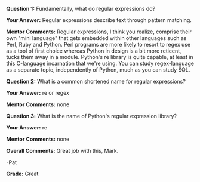﻿**Question 1:**
Fundamentally, what do regular expressions do?

**Your Answer:**
Regular expressions describe text through pattern matching.

**Mentor Comments:**
Regular expressions, I think you realize, comprise their own "mini language" that gets embedded within other languages such as Perl, Ruby and Python. Perl programs are more likely to resort to regex use as a tool of first choice whereas Python in design is a bit more reticent, tucks them away in a module. Python's re library is quite capable, at least in this C-language incarnation that we're using.  You can study regex-language as a separate topic, independently of Python, much as you can study SQL.

**Question 2:**
What is a common shortened name for regular expressions? 

**Your Answer:**
re or regex

**Mentor Comments:**
none

**Question 3:**
What is the name of Python's regular expression library? 

**Your Answer:**
re

**Mentor Comments:**
none

**Overall Comments:**
Great job with this, Mark.

-Pat

**Grade:**
Great
